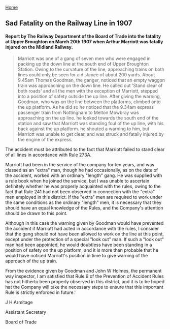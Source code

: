 [Home](https://simon-scmp.github.io/ubhistdocs/)


## Sad Fatality on the Railway Line in 1907

#### Report by The Railway Department of the Board of Trade into the fatality at Upper Broughton on March 20th 1907 when Arthur Marriott was fatally injured on the Midland Railway.

>Marriott was one of a gang of seven men who were engaged in packing up the down line at the south end of Upper Broughton Station. Owing to the curvature of the line, approaching trains on both lines could only be seen for a distance of about 200 yards. About 9.45am Thomas Goodman, the ganger, noticed that an empty waggon train was approaching on the down line. He called out 'Stand clear of both roads' and all the men with the exception of Marriott, stepped into a position of safety outside the up line. After giving the warning, Goodman, who was on the line between the platforms, climbed onto the up platform. As he did so he noticed that the 9.34am express passenger train from Nottingham to Melton Mowbray was approaching on the up line. he looked towards the south end of the station and saw that Marriott was standing foul of the up line, with his back against the up platform. he shouted a warning to him, but Marriott was unable to get clear, and was struck and fatally injured by the engine of the express.

The accident must be attributed to the fact that Marriott failed to stand clear of all lines in accordance with Rule 273A.

Marriott had been in the service of the company for ten years, and was classed as an "extra" man, though he had occasionally, as on the date of the accident, worked with an ordinary "length" gang. He was supplied with a rule book when he joined the service, but I was unable to ascertain definitely whether he was properly acquainted with the rules, owing to the fact that Rule 241 had not been observed in connection with the "extra" men employed in this district. If the "extra" men are required to work under the same conditions as the ordinary "length" men, it is necessary that they should have an equal knowledge of the Rules, and the Company's attention should be drawn to this point.

Although in this case the warning given by Goodman would have prevented the accident if Marriott had acted in accordance with the rules, I consider that the gang should not have been allowed to work on the line at this point, except under the protection of a special "look out" man. If such a "look out" man had been appointed, he would doubtless have been standing in a position of safety on the up platform, and it is more than probable that he would have noticed Marriott's position in time to give warning of the approach of the up train.

From the evidence given by Goodman and John W Holmes, the permanent way inspector, I am satisfied that Rule 9 of the Prevention of Accident Rules has not hitherto been properly observed in this district, and it is to be hoped hat the Company will take the necessary steps to ensure that this important Rule is strictly enforced in future.'

J H Armitage

Assistant Secretary

Board of Trade